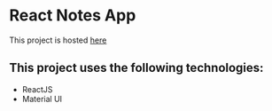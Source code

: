 # React Notes App

This project is hosted [here](https://m-haris-n.github.io/react-notes/)

## This project uses the following technologies:
- ReactJS
- Material UI